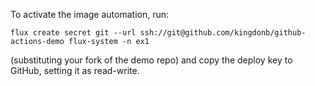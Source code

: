 To activate the image automation, run:

```
flux create secret git --url ssh://git@github.com/kingdonb/github-actions-demo flux-system -n ex1
```

(substituting your fork of the demo repo)
and copy the deploy key to GitHub, setting it as read-write.
